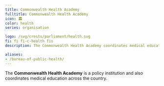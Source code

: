 ```yaml
---
title: Commonwealth Health Academy
fulltitle: Commonwealth Health Academy
icon: 🏛️
color: health
series: organisation

logo: /svg/crests/parliament/health.svg
fi: fi fi-c-health fis
description: The Commonwealth Health Academy coordinates medical education across Vekllei.

aliases:
- /bureau-of-public-health/
---
```

The <span class="fi fi-c-health fis"></span> **Commonwealth Health Academy** is a policy institution and also coordinates medical education across the country.